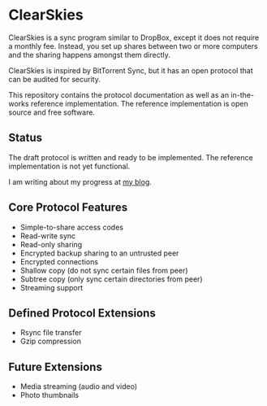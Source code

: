 ClearSkies
==========

ClearSkies is a sync program similar to DropBox, except it does not require a
monthly fee.  Instead, you set up shares between two or more computers and the
sharing happens amongst them directly.

ClearSkies is inspired by BitTorrent Sync, but it has an open protocol that can
be audited for security.

This repository contains the protocol documentation as well as an in-the-works
reference implementation.  The reference implementation is open source and free
software.

Status
------

The draft protocol is written and ready to be implemented.  The reference
implementation is not yet functional.

I am writing about my progress at [my blog](http://stevenjewel.com).


Core Protocol Features
----------------------

* Simple-to-share access codes
* Read-write sync
* Read-only sharing
* Encrypted backup sharing to an untrusted peer
* Encrypted connections
* Shallow copy (do not sync certain files from peer)
* Subtree copy (only sync certain directories from peer)
* Streaming support


Defined Protocol Extensions
---------------------------

* Rsync file transfer
* Gzip compression


Future Extensions
-----------------

* Media streaming (audio and video)
* Photo thumbnails
